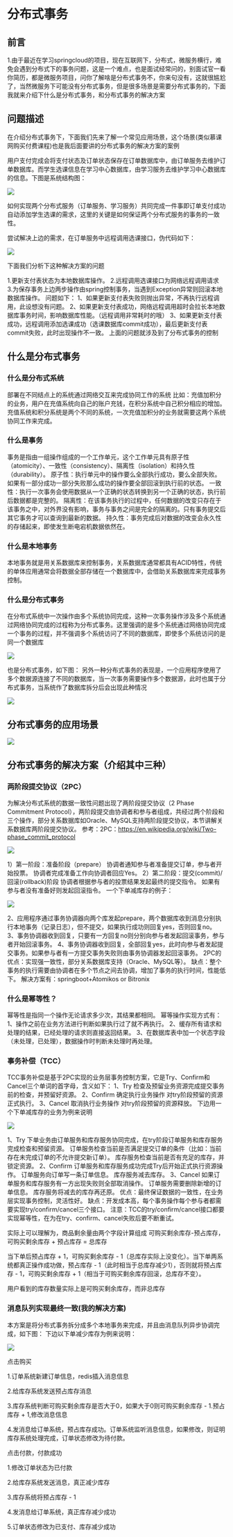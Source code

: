 # 分布式事务

## 前言

1.由于最近在学习springcloud的项目，现在互联网下，分布式，微服务横行，难免会遇到分布式下的事务问题，这是一个难点，也是面试经常问的，别面试官一看你简历，都是微服务项目，问你了解啥是分布式事务不，你来句没有，这就很尴尬了，当然微服务下可能没有分布式事务，但是很多场景是需要分布式事务的，下面我就来介绍下什么是分布式事务，和分布式事务的解决方案

## 问题描述

在介绍分布式事务下，下面我们先来了解一个常见应用场景，这个场景(类似慕课网购买付费课程)也是我后面要讲的分布式事务的解决方案的案例

用户支付完成会将支付状态及订单状态保存在订单数据库中，由订单服务去维护订单数据库。而学生选课信息在学习中心数据库，由学习服务去维护学习中心数据库的信息。下图是系统结构图：

![](./image/20190322151029685.png)

如何实现两个分布式服务（订单服务、学习服务）共同完成一件事即订单支付成功自动添加学生选课的需求，这里的关键是如何保证两个分布式服务的事务的一致性。

尝试解决上边的需求，在订单服务中远程调用选课接口，伪代码如下：

![](./image/20190322151049877.png)

下面我们分析下这种解决方案的问题

1.更新支付表状态为本地数据库操作。
2.远程调用选课接口为网络远程调用请求
3.为保存事务上边两步操作由spring控制事务，当遇到Exception异常则回滚本地数据库操作。
问题如下：
1、如果更新支付表失败则抛出异常，不再执行远程调用，此设想没有问题。
2、如果更新支付表成功，网络远程调用超时会拉长本地数据库事务时间，影响数据库性能。（远程调用非常耗时的哦）
3、如果更新支付表成功，远程调用添加选课成功（选课数据库commit成功），最后更新支付表commit失败，此时出现操作不一致。
上面的问题就涉及到了分布式事务的控制

## 什么是分布式事务

### 什么是分布式系统

部署在不同结点上的系统通过网络交互来完成协同工作的系统
比如：充值加积分的业务，用户在充值系统向自己的账户充钱，在积分系统中自己积分相应的增加。充值系统和积分系统是两个不同的系统，一次充值加积分的业务就需要这两个系统协同工作来完成。

### 什么是事务

事务是指由一组操作组成的一个工作单元，这个工作单元具有原子性（atomicity）、一致性（consistency）、隔离性（isolation）和持久性（durability）。
原子性：执行单元中的操作要么全部执行成功，要么全部失败。如果有一部分成功一部分失败那么成功的操作要全部回滚到执行前的状态。
一致性：执行一次事务会使用数据从一个正确的状态转换到另一个正确的状态，执行前后数据都是完整的。 隔离性：在该事务执行的过程中，任何数据的改变只存在于该事务之中，对外界没有影响，事务与事务之间是完全的隔离的。只有事务提交后其它事务才可以查询到最新的数据。
持久性：事务完成后对数据的改变会永久性的存储起来，即使发生断电宕机数据依然在。

### 什么是本地事务

本地事务就是用关系数据库来控制事务，关系数据库通常都具有ACID特性，传统的单体应用通常会将数据全部存储在一个数据库中，会借助关系数据库来完成事务控制。

### 什么是分布式事务

在分布式系统中一次操作由多个系统协同完成，这种一次事务操作涉及多个系统通过网络协同完成的过程称为分布式事务。这里强调的是多个系统通过网络协同完成一个事务的过程，并不强调多个系统访问了不同的数据库，即使多个系统访问的是同一个数据库

![](./image/20190322152219484.png)

也是分布式事务，如下图：
另外一种分布式事务的表现是，一个应用程序使用了多个数据源连接了不同的数据库，当一次事务需要操作多个数据源，此时也属于分布式事务，当系统作了数据库拆分后会出现此种情况

![](./image/20190322152245448.png)

## 分布式事务的应用场景

![](./image/20190322152404769.png)

## 分布式事务的解决方案（介绍其中三种）

### 两阶段提交协议（2PC）

为解决分布式系统的数据一致性问题出现了两阶段提交协议（2 Phase Commitment Protocol），两阶段提交由协调者和参与者组成，共经过两个阶段和三个操作，部分关系数据库如Oracle、MySQL支持两阶段提交协议，本节讲解关系数据库两阶段提交协议。
参考：2PC：https://en.wikipedia.org/wiki/Two-phase_commit_protocol

![](./image/20190322153654534.png)

1）第一阶段：准备阶段（prepare）
协调者通知参与者准备提交订单，参与者开始投票。
协调者完成准备工作向协调者回应Yes。
2）第二阶段：提交(commit)/回滚(rollback)阶段
协调者根据参与者的投票结果发起最终的提交指令。
如果有参与者没有准备好则发起回滚指令。
一个下单减库存的例子：

![](./image/20190322153905416.png)

2、应用程序通过事务协调器向两个库发起prepare，两个数据库收到消息分别执行本地事务（记录日志），但不提交，如果执行成功则回复yes，否则回复no。
3、事务协调器收到回复，只要有一方回复no则分别向参与者发起回滚事务，参与者开始回滚事务。
4、事务协调器收到回复，全部回复yes，此时向参与者发起提交事务。如果参与者有一方提交事务失败则由事务协调器发起回滚事务。
2PC的优点：实现强一致性，部分关系数据库支持（Oracle、MySQL等）。
缺点：整个事务的执行需要由协调者在多个节点之间去协调，增加了事务的执行时间，性能低下。
解决方案有：springboot+Atomikos or Bitronix

### 什么是幂等性？

幂等性是指同一个操作无论请求多少次，其结果都相同。
幂等操作实现方式有：
1、操作之前在业务方法进行判断如果执行过了就不再执行。
2、缓存所有请求和处理的结果，已经处理的请求则直接返回结果。
3、在数据库表中加一个状态字段（未处理，已处理），数据操作时判断未处理时再处理。

### 事务补偿（TCC）

TCC事务补偿是基于2PC实现的业务层事务控制方案，它是Try、Confirm和Cancel三个单词的首字母，含义如下：
1、Try 检查及预留业务资源完成提交事务前的检查，并预留好资源。
2、Confirm 确定执行业务操作
对try阶段预留的资源正式执行。
3、Cancel 取消执行业务操作
对try阶段预留的资源释放。
下边用一个下单减库存的业务为例来说明

![](./image/2019032215405158.png)

1、Try
下单业务由订单服务和库存服务协同完成，在try阶段订单服务和库存服务完成检查和预留资源。
订单服务检查当前是否满足提交订单的条件（比如：当前存在未完成订单的不允许提交新订单）。
库存服务检查当前是否有充足的库存，并锁定资源。
2、Confirm
订单服务和库存服务成功完成Try后开始正式执行资源操作。
订单服务向订单写一条订单信息。
库存服务减去库存。
3、Cancel
如果订单服务和库存服务有一方出现失败则全部取消操作。
订单服务需要删除新增的订单信息。
库存服务将减去的库存再还原。
优点：最终保证数据的一致性，在业务层实现事务控制，灵活性好。
缺点：开发成本高，每个事务操作每个参与者都需要实现try/confirm/cancel三个接口。
注意：TCC的try/confirm/cancel接口都要实现幂等性，在为在try、confirm、cancel失败后要不断重试。

实际上可以理解为，商品剩余量由两个字段计算组成 可购买剩余库存-预占库存，可购买剩余库存 + 预占库存 = 总库存

当下单后预占库存 + 1，可购买剩余库存 - 1（总库存实际上没变化）。当下单两系统都真正操作成功做，预占库存 - 1（此时相当于总库存减少1），否则就将预占库存 - 1，可购买剩余库存 + 1（相当于可购买剩余库存回滚，总库存不变）。

用户看到的库存数量实际上是可购买剩余库存，而非总库存

### 消息队列实现最终一致(我的解决方案)

本方案是将分布式事务拆分成多个本地事务来完成，并且由消息队列异步协调完成，如下图：
下边以下单减少库存为例来说明：

![](./image/20190322154444251.png)

点击购买

1.订单系统新建订单信息，redis插入消息信息

2.给库存系统发送预占库存消息

3.库存系统判断可购买剩余库存是否大于0，如果大于0则可购买剩余库存 - 1.预占库存 + 1,修改消息信息

4.发消息给订单系统，预占库存成功。订单系统监听消息信息，如果修改，则证明库存系统处理完成，订单状态修改为待付款。

点击付款，付款成功

1.修改订单状态为已付款

2.给库存系统发送消息，真正减少库存

3.库存系统将预占库存 - 1

4.发消息给订单系统，真正库存减少成功

5.订单状态修改为已支付、库存减少成功